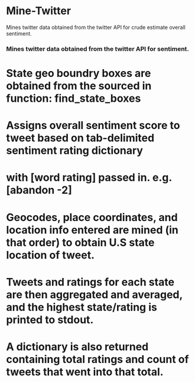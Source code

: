 Mine-Twitter
============

Mines twitter data obtained from the twitter API for crude estimate overall sentiment.

### Mines twitter data obtained from the twitter API for sentiment.
# State geo boundry boxes are obtained from the sourced in function: find_state_boxes
# Assigns overall sentiment score to tweet based on tab-delimited sentiment rating dictionary 
# with [word    rating] passed in. e.g. [abandon	-2]
# Geocodes, place coordinates, and location info entered are mined (in that order) to obtain U.S state location of tweet.
# Tweets and ratings for each state are then aggregated and averaged, and the highest state/rating is printed to stdout.
# A dictionary is also returned containing total ratings and count of tweets that went into that total.
###
